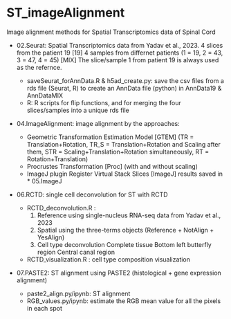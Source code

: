 # ST_imageAlignment
Image alignment methods for Spatial Transcriptomics data of Spinal Cord

* 02.Seurat: Spatial Transcriptomics data from Yadav et al., 2023. 
    4 slices from the patient 19 [19]
    4 samples from differnet patients (1 = 19, 2 = 43, 3 = 47, 4 = 45) [MIX]
    The slice/sample 1 from patient 19 is always used as the refernce.
    - saveSeurat_forAnnData.R & h5ad_create.py: save the csv files from a rds file (Seurat, R) to create an AnnData file (python) in AnnData19 & AnnDataMIX
    - R: R scripts for flip functions, and for merging the four slices/samples into a unique rds file

* 04.ImageAlignment: image alignment by the approaches: 
    - Geometric Transformation Estimation Model [GTEM] 
        (TR = Translation+Rotation, 
        TR_S = Translation+Rotation and Scaling after them, 
        STR = Scaling+Translation+Rotation simultaneously, 
        RT = Rotation+Translation)
    - Procrustes Transformation [Proc] 
        (with and without scaling)
    - ImageJ plugin Register Virtual Stack Slices [ImageJ] 
        results saved in * 05.ImageJ

* 06.RCTD: single cell deconvolution for ST with RCTD
    - RCTD_deconvolution.R : 
        1. Reference using single-nucleus RNA-seq data from Yadav et al., 2023
        2. Spatial using the three-terms objects (Reference + NotAlign + YesAlign)
        3. Cell type deconvolution
            Complete tissue
            Bottom left butterfly region
            Central canal region
    - RCTD_visualization.R : cell type composition visualization 

* 07.PASTE2: ST alignment using PASTE2 (histological + gene expression alignment)
    - paste2_align.py/ipynb: ST alignment 
    - RGB_values.py/ipynb: estimate the RGB mean value for all the pixels in each spot 

